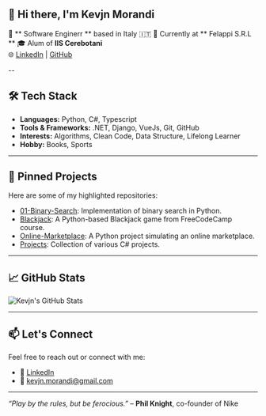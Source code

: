 ## 👋 Hi there, I'm Kevjn Morandi

🎯 ** Software Enginerr ** based in Italy 🇮🇹
💼 Currently at ** Felappi S.R.L **
🎓 Alum of **IIS Cerebotani**  
🌐 [LinkedIn](https://www.linkedin.com/in/kevjn-morandi-924110215/) | [GitHub](https://github.com/morandi-kevjn)

--

## 🛠️ Tech Stack

- **Languages:** Python, C#, Typescript
- **Tools & Frameworks:** .NET, Django, VueJs, Git, GitHub
- **Interests:** Algorithms, Clean Code, Data Structure, Lifelong Learner
- **Hobby:** Books, Sports

---

## 📌 Pinned Projects

Here are some of my highlighted repositories:

- [01-Binary-Search](https://github.com/morandi-kevjn/01-Binary-Search): Implementation of binary search in Python.
- [Blackjack](https://github.com/morandi-kevjn/Blackjack): A Python-based Blackjack game from FreeCodeCamp course.
- [Online-Marketplace](https://github.com/morandi-kevjn/Online-Marketplace): A Python project simulating an online marketplace.
- [Projects](https://github.com/morandi-kevjn/Projects): Collection of various C# projects.

---

## 📈 GitHub Stats

![Kevjn's GitHub Stats](https://github-readme-stats.vercel.app/api?username=morandi-kevjn&show_icons=true&theme=default)

---

## 📫 Let's Connect

Feel free to reach out or connect with me:

- 💼 [LinkedIn](https://www.linkedin.com/in/kevjn-morandi-924110215/)
- 📧 kevjn.morandi@gmail.com

---

*“Play by the rules, but be ferocious.”* – **Phil Knight**, co-founder of Nike
